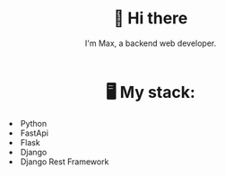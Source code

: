 <div align="center">
  <h1> 👋 Hi there</h1>
</div>

<div align="center">
   I'm Max, a backend web developer.<br>
  ㅤ
</div>

<div align="center">
  <h1> 🖥️ My stack:</h1>
</div>
<div align="left">
  <li>Python</li>
  <li>FastApi</li>
  <li>Flask</li>
  <li>Django</li>
  <li>Django Rest Framework</li>
  ㅤ
</div>

<!--- ![alt text](https://github.com/Rxyalxrd/Rxyalxrd/blob/main/github-header-image.png?raw=true) --->
<!---
Rxyalxrd/Rxyalxrd is a ✨ special ✨ repository because its `README.md` (this file) appears on your GitHub profile.
You can click the Preview link to take a look at your changes.
--->
